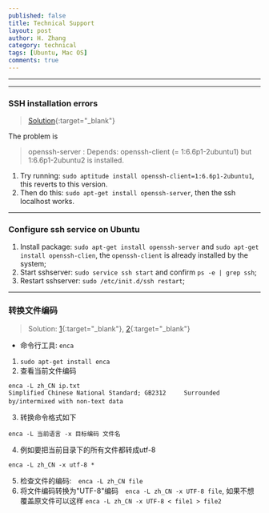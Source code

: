 ```yaml
---
published: false
title: Technical Support 
layout: post
author: H. Zhang
category: technical 
tags: [Ubuntu, Mac OS]
comments: true 
---
```


---

----

### SSH installation errors ###

> [Solution](http://askubuntu.com/questions/546983/ssh-installation-errors){:target="_blank"}

The problem is

> openssh-server : Depends: openssh-client (= 1:6.6p1-2ubuntu1) but 1:6.6p1-2ubuntu2 is installed.

1. Try running: `sudo aptitude install openssh-client=1:6.6p1-2ubuntu1`, this reverts to this version.
2. Then do this: `sudo apt-get install openssh-server`, then the ssh localhost works.

----

### Configure ssh service on Ubuntu ###

1. Install package: `sudo apt-get install openssh-server` and `sudo apt-get install openssh-clien`, the `openssh-client` is already installed by the system;
2. Start sshserver: `sudo service ssh start` and confirm `ps -e | grep ssh`;
3. Restart sshserver: `sudo /etc/init.d/ssh restart`;

----

### 转换文件编码 ###

> Solution: [1](https://linux.cn/article-7959-1.html){:target="_blank"}, [2](http://blog.csdn.net/jnbbwyth/article/details/6991425){:target="_blank"}

- 命令行工具: `enca`
1. `sudo apt-get install enca`
2. 查看当前文件编码  　　
```
enca -L zh_CN ip.txt
Simplified Chinese National Standard; GB2312     Surrounded by/intermixed with non-text data  　　
```
3. 转换命令格式如下  　　
```
enca -L 当前语言 -x 目标编码 文件名  　　
```
4. 例如要把当前目录下的所有文件都转成utf-8  　　

```
enca -L zh_CN -x utf-8 *     
```
5. 检查文件的编码:　`enca -L zh_CN file`
6. 将文件编码转换为"UTF-8"编码　`enca -L zh_CN -x UTF-8 file`, 如果不想覆盖原文件可以这样 `enca -L zh_CN -x UTF-8 < file1 > file2`

<!--more-->


<!--插入video 
<iframe height=498 width=510 src="http://player.youku.com/embed/XMTY1MTI3NjMyNA==" frameborder=0 allowfullscreen></iframe>

<embed src="http://player.youku.com/player.php/Type/Folder/Fid/27690810/Ob/1/sid/XMTY1MTI3NjMyNA==/v.swf" quality="high" width="480" height="400" align="middle" allowScriptAccess="always" allowFullScreen="true" mode="transparent" type="application/x-shockwave-flash"></embed>

<video width="480" height="320" controls>
<source src="movie.mp4">
</video>
-->

<!-- insert audio
<audio src="http://sc.111ttt.com/up/mp3/314720/8F9F3E8438FE1581248E92B54A3C0AB5.mp3" controls="controls">
</audio>
-->

<!-- Insert pdf 
<iframe src="/pdf/mou.pdf" style="width:300px; height:100px;" frameborder="0"></iframe>
-->

<!-- insert pdf doc use google view
<iframe src="http://docs.google.com/gview?url=http://platinhom.github.io/pdf/mou.pdf&embedded=true" style="width:800px; height:1000px;" frameborder="0"></iframe>
-->
